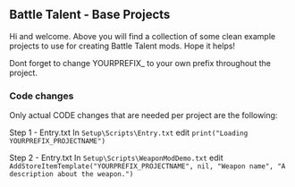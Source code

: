 ## Battle Talent - Base Projects

Hi and welcome. Above you will find a collection of some clean example projects to use for creating Battle Talent mods. Hope it helps!

Dont forget to change YOURPREFIX_ to your own prefix throughout the project.

### Code changes

Only actual CODE changes that are needed per project are the following:

Step 1 - Entry.txt
In `Setup\Scripts\Entry.txt` edit `print("Loading YOURPREFIX_PROJECTNAME")` 

Step 2 - Entry.txt
In `Setup\Scripts\WeaponModDemo.txt` edit `AddStoreItemTemplate("YOURPREFIX_PROJECTNAME", nil, "Weapon name", "A description about the weapon.")` 
